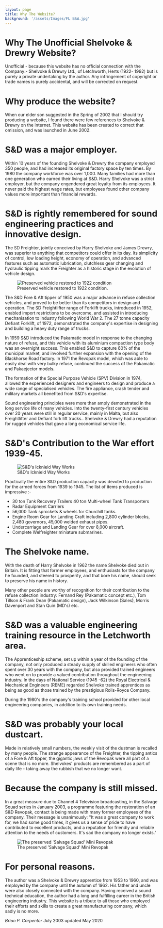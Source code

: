 ```yaml
---
layout: page
title: Why The Website?
background: '/assets/Images/FL B&W.jpg'
---
```


# Why The Unofficial Shelvoke & Drewry Website?

Unofficial - because this website has no official connection with the Company:- Shelvoke & Drewry Ltd., of Letchworth, Herts (1922- 1992) but is purely a private undertaking by the author. Any infringement of copyright or trade names is purely accidental, and will be corrected on request.

# Why produce the website?

When our elder son suggested in the Spring of 2002 that I should try producing a website, I found there were few references to Shelvoke & Drewry on the Internet. This website has been created to correct that omission, and was launched in June 2002.

# S&D was a major employer.

Within 10 years of the founding Shelvoke & Drewry the company employed 350 people, and had increased its original factory space by ten times. By 1980 the company workforce was over 1,000. Many families had more than one generation who earned their living at S&D. Harry Shelvoke was a strict employer, but the company engendered great loyalty from its employees. It never paid the highest wage rates, but employees found other company values more important than financial rewards.

# S&D is rightly remembered for sound engineering practices and innovative design.

The SD Freighter, jointly conceived by Harry Shelvoke and James Drewry, was superior to anything that competitors could offer in its day. Its simplicity of control, low loading height, economy of operation, and advanced features such as automatic lubrication, clutchless gear changing and hydraulic tipping mark the Freighter as a historic stage in the evolution of vehicle design.

<figure class="figure w-100 text-center">
  <img src="/assets/Images/1922%20Freighter.jpg" class="figure-img img-fluid rounded" alt="Preserved vehicle restored to 1922 condition">
  <figcaption class="figure-caption text-center">Preserved vehicle restored to 1922 condition.</figcaption>
</figure>

The S&D Fore & Aft tipper of 1950 was a major advance in refuse collection vehicles, and proved to be better than its competitors in design and operation. The SD Freightlifter range of Forklift trucks, introduced in 1952, enabled import restrictions to be overcome, and assisted in introducing mechanisation to industry following World War 2. The 27 tonne capacity Defiant Forklift, of 1972, demonstrated the company's expertise in designing and building a heavy duty range of trucks.

In 1959 S&D introduced the Pakamatic model in response to the changing nature of refuse, and this vehicle with its aluminium compaction type body was an overnight success. This enabled S&D to capture 60% of the municipal market, and involved further expansion with the opening of the Blackhorse Road factory. In 1971 the Revopak model, which was able to easily deal with very bulky refuse, continued the success of the Pakamatic and Pakaejector models.

The formation of the Special Purpose Vehicle (SPV) Division in 1974, allowed the experienced designers and engineers to design and produce a wide range of specialised vehicles. The fire appliance, crash tender and military markets all benefited from S&D's expertise.

Sound engineering principles were more than amply demonstrated in the long service life of many vehicles. Into the twenty-first century vehicles over 20 years were still in regular service, mainly in Malta, but also Freightlifter and Defiant fork lift trucks.. Shelvoke & Drewry had a reputation for rugged vehicles that gave a long economical service life.

# S&D's Contribution to the War effort 1939-45.

<figure class="figure w-100 text-center">
  <img src="/assets/Images/Factory%201.jpg" class="figure-img img-fluid rounded" alt="S&amp;D's Icknield Way Works">
  <figcaption class="figure-caption text-center">S&amp;D's Icknield Way Works</figcaption>
</figure>


Practically the entire S&D production capacity was devoted to production for the armed forces from 1939 to 1945. The list of items produced is impressive :-

* 30 ton Tank Recovery Trailers 40 ton Multi-wheel Tank Transporters
* Radar Equipment Carriers
* 56,000 Tank sprockets & wheels for Churchill tanks.
* Engine Room Gear for Landing Craft including 2,800 cylinder blocks, 2,480 governors, 45,000 welded exhaust pipes.
* Undercarriage and Landing Gear for over 8,000 aircraft.
* Complete Welfreighter miniature submarines.

# The Shelvoke name.

With the death of Harry Shelvoke in 1962 the name Shelvoke died out in Britain. It is fitting that former employees, and enthusiasts for the company he founded, and steered to prosperity, and that bore his name, should seek to preserve his name in history.

Many other people are worthy of recognition for their contribution to the refuse collection industry: Fernand Rey (Pakamatic concept etc.), Tom Tillson & Frank Dean (Pakamatic design), Jack Wilkinson (Sales), Morris Davenport and Stan Quin (MD's) etc.

# S&D was a valuable engineering training resource in the Letchworth area.

The Apprenticeship scheme, set up within a year of the founding of the company, not only produced a steady supply of skilled engineers who often spent over 30 years with the company, but also provided trained engineers who went on to provide a valued contribution throughout the engineering industry. In the days of National Service (1945 -62) the Royal Electrical & Mechanical Engineers (REME) regarded Shelvoke trained apprentices as being as good as those trained by the prestigious Rolls-Royce Company.

During the 1980's the company's training school provided for other local engineering companies, in addition to its own training needs.

# S&D was probably your local dustcart.

Made in relatively small numbers, the weekly visit of the dustman is recalled by many people. The strange appearance of the Freighter, the tipping antics of a Fore & Aft tipper, the gigantic jaws of the Revopak were all part of a scene that is no more. Shelvokes' products are remembered as a part of daily life - taking away the rubbish that we no longer want.

# Because the company is still missed.

In a great measure due to Channel 4 Television broadcasting, in the Salvage Squad series in January 2003, a programme featuring the restoration of an S&D Revopak, contact is being made with many former employees of the company. Their message is unanimously: "It was a great company to work for, we had some good times, it gives us a sense of pride to have contributed to excellent products, and a reputation for friendly and reliable attention to the needs of customers. It's sad the company no longer exists."

<figure class="figure w-100 text-center">
  <img src="/assets/Images2/P%20series%20preserved.jpg" class="figure-img img-fluid rounded" alt="The preserved 'Salvage Squad' Mini Revopak">
  <figcaption class="figure-caption text-center">The preserved 'Salvage Squad' Mini Revopak</figcaption>
</figure>


# For personal reasons.

The author was a Shelvoke & Drewry apprentice from 1953 to 1960, and was employed by the company until the autumn of 1962. His father and uncle were also closely connected with the company. Having received a sound technical education, the author had a long and fulfilling career in the British engineering industry. This website is a tribute to all those who employed their efforts and skills to create a great manufacturing company, which sadly is no more.

*Brian P. Carpenter*
July 2003 updated May 2020
